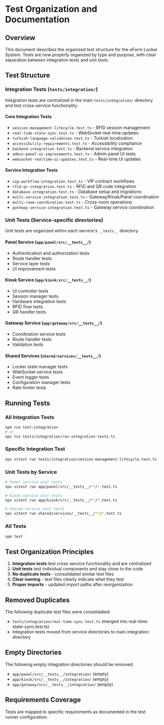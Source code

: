 # Test Organization and Documentation

## Overview

This document describes the organized test structure for the eForm Locker System. Tests are now properly organized by type and purpose, with clear separation between integration tests and unit tests.

## Test Structure

### Integration Tests (`tests/integration/`)

Integration tests are centralized in the main `tests/integration/` directory and test cross-service functionality:

#### Core Integration Tests
- `session-management-lifecycle.test.ts` - RFID session management
- `real-time-state-sync.test.ts` - WebSocket real-time updates  
- `turkish-language-validation.test.ts` - Turkish localization
- `accessibility-requirements.test.ts` - Accessibility compliance
- `backend-integration.test.ts` - Backend service integration
- `admin-panel-ui-improvements.test.ts` - Admin panel UI tests
- `websocket-realtime-ui-updates.test.ts` - Real-time UI updates

#### Service Integration Tests  
- `vip-workflow-integration.test.ts` - VIP contract workflows
- `rfid-qr-integration.test.ts` - RFID and QR code integration
- `database-integration.test.ts` - Database setup and migrations
- `multi-service-integration.test.ts` - Gateway/Kiosk/Panel coordination
- `multi-room-coordination.test.ts` - Cross-room operations
- `gateway-service-integration.test.ts` - Gateway service coordination

### Unit Tests (Service-specific directories)

Unit tests are organized within each service's `__tests__` directory:

#### Panel Service (`app/panel/src/__tests__/`)
- Authentication and authorization tests
- Route handler tests  
- Service layer tests
- UI improvement tests

#### Kiosk Service (`app/kiosk/src/__tests__/`)
- UI controller tests
- Session manager tests
- Hardware integration tests
- RFID flow tests
- QR handler tests

#### Gateway Service (`app/gateway/src/__tests__/`)
- Coordination service tests
- Route handler tests
- Validation tests

#### Shared Services (`shared/services/__tests__/`)
- Locker state manager tests
- WebSocket service tests
- Event logger tests
- Configuration manager tests
- Rate limiter tests

## Running Tests

### All Integration Tests
```bash
npm run test:integration
# or
npx tsx tests/integration/run-integration-tests.ts
```

### Specific Integration Test
```bash
npx vitest run tests/integration/session-management-lifecycle.test.ts
```

### Unit Tests by Service
```bash
# Panel service unit tests
npx vitest run app/panel/src/__tests__/**/*.test.ts

# Kiosk service unit tests  
npx vitest run app/kiosk/src/__tests__/**/*.test.ts

# Shared service unit tests
npx vitest run shared/services/__tests__/**/*.test.ts
```

### All Tests
```bash
npm test
```

## Test Organization Principles

1. **Integration tests** test cross-service functionality and are centralized
2. **Unit tests** test individual components and stay close to the code
3. **No duplicate tests** - consolidated similar test files
4. **Clear naming** - test files clearly indicate what they test
5. **Proper imports** - updated import paths after reorganization

## Removed Duplicates

The following duplicate test files were consolidated:
- `tests/integration/real-time-sync.test.ts` (merged into real-time-state-sync.test.ts)
- Integration tests moved from service directories to main integration directory

## Empty Directories

The following empty integration directories should be removed:
- `app/panel/src/__tests__/integration/` (empty)
- `app/kiosk/src/__tests__/integration/` (empty)  
- `app/gateway/src/__tests__/integration/` (empty)

## Requirements Coverage

Tests are mapped to specific requirements as documented in the test runner configuration.